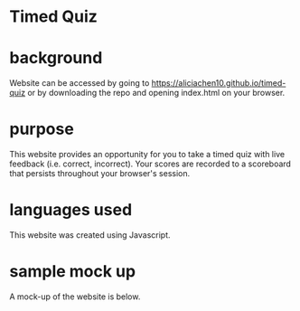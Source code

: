 # Timed Quiz 

# background
Website can be accessed by going to https://aliciachen10.github.io/timed-quiz or by downloading the repo and opening index.html on your browser.

# purpose
This website provides an opportunity for you to take a timed quiz with live feedback (i.e. correct, incorrect). Your scores are recorded to a scoreboard that persists throughout your browser's session. 

# languages used
This website was created using Javascript.

# sample mock up
A mock-up of the website is below.
